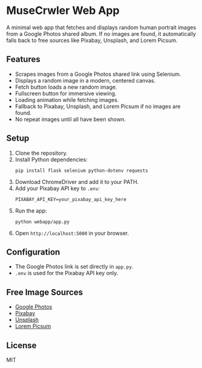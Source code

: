 # MuseCrwler Web App

A minimal web app that fetches and displays random human portrait images from a Google Photos shared album. If no images are found, it automatically falls back to free sources like Pixabay, Unsplash, and Lorem Picsum.

## Features
- Scrapes images from a Google Photos shared link using Selenium.
- Displays a random image in a modern, centered canvas.
- Fetch button loads a new random image.
- Fullscreen button for immersive viewing.
- Loading animation while fetching images.
- Fallback to Pixabay, Unsplash, and Lorem Picsum if no images are found.
- No repeat images until all have been shown.

## Setup
1. Clone the repository.
2. Install Python dependencies:
   ```
   pip install flask selenium python-dotenv requests
   ```
3. Download ChromeDriver and add it to your PATH.
4. Add your Pixabay API key to `.env`:
   ```
   PIXABAY_API_KEY=your_pixabay_api_key_here
   ```
5. Run the app:
   ```
   python webapp/app.py
   ```
6. Open `http://localhost:5000` in your browser.

## Configuration
- The Google Photos link is set directly in `app.py`.
- `.env` is used for the Pixabay API key only.

## Free Image Sources
- [Google Photos](https://photos.google.com/)
- [Pixabay](https://pixabay.com/api/docs/)
- [Unsplash](https://unsplash.com/developers)
- [Lorem Picsum](https://picsum.photos/)

## License
MIT
